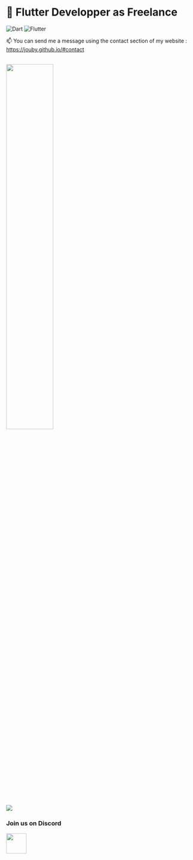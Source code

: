 <!-- ![alt text](https://github.com/Jouby/Jouby/blob/main/img/soon.jpg?raw=true) -->


<!-- ![Unity](https://img.shields.io/badge/unity-%23000000.svg?style=for-the-badge&logo=unity&logoColor=white) -->

 <h1>📱 Flutter Developper as Freelance</h1>
 
 ![Dart](https://img.shields.io/badge/dart-%230175C2.svg?logo=dart&logoColor=white&style=for-the-badge)
![Flutter](https://img.shields.io/badge/Flutter-%2302569B.svg?logo=Flutter&logoColor=white&style=for-the-badge)

 📫 You can send me a message using the contact section of my website : https://jouby.github.io/#contact
 <br></br>
 <p>
  <a href="https://stackoverflow.com/users/7761484/jouby" target="blank"><img width="50%" src="https://stackoverflow-card.vercel.app/?userID=7761484&theme=dracula" /> </a>
</p>
<h2></h2>

<img src="https://cdn.discordapp.com/attachments/1291702225428807704/1292138484944867427/pres.png?ex=67131ffd&is=6711ce7d&hm=a39ac33760df41290f9c13f16641b13b32ca3c071dd87a4d2228362f8ae4192a&" />
<h3>Join us on Discord</h3>
<a target="_blank" href="https://discord.gg/fkJhs5TySt"><img id="discord" src="https://cdn.worldvectorlogo.com/logos/discord-logo-1.svg" height="54"></a>





<!--
**Jouby/Jouby** is a ✨ _special_ ✨ repository because its `README.md` (this file) appears on your GitHub profile.


![Jouby's GitHub stats](https://github-readme-stats.vercel.app/api?username=Jouby&hide=stars&show_icons=true&theme=tokyonight)



Here are some ideas to get you started:

- 🔭 I’m currently working on ...
- 🌱 I’m currently learning ...
- 👯 I’m looking to collaborate on ...
- 🤔 I’m looking for help with ...
- 💬 Ask me about ...
- 📫 How to reach me: ...
- 😄 Pronouns: ...
- ⚡ Fun fact: ...
-->

